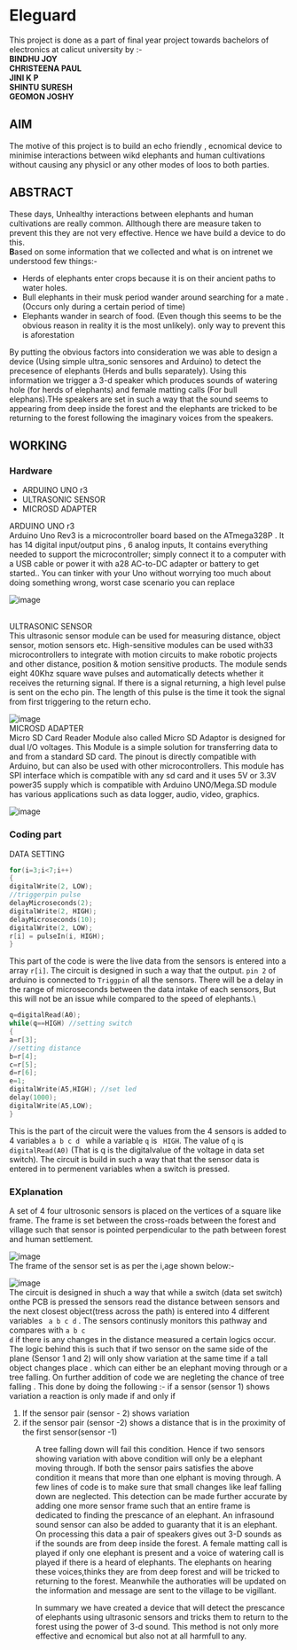 # Eleguard
This project is done as a part of final year project towards bachelors of electronics at calicut university by :- <br>
**BINDHU JOY <br>
CHRISTEENA PAUL<br>
JINI K P <br>
SHINTU SURESH <br>
GEOMON JOSHY** <br>

## AIM
The motive of this project is to build an echo friendly , ecnomical device to minimise interactions between wikd elephants and human cultivations without causing any physicl or any other modes of loos to both parties.

## ABSTRACT
These days, Unhealthy interactions between elephants and human cultivations are really common. Allthough there are measure taken to prevent this they are not very effective. Hence we have build a device to do this.<br>
**B**ased on some information that we collected and what is on intrenet we understood few things:-
<ul>
<li> Herds of elephants enter crops because it is on their ancient paths to water holes.</li>
<li> Bull elephants in their musk period wander around searching for a mate .(Occurs only during a certain period of time)</li>
<li> Elephants wander in search of food. (Even though this seems to be the obvious reason in reality it is the most unlikely). only way to prevent this is aforestation</li>
</ul>
By putting the obvious factors into consideration we was able to design a device (Using simple ultra_sonic sensores and Arduino) to detect the precesence of elephants (Herds and  bulls separately). Using this information we trigger a 3-d speaker which produces sounds of watering hole (for herds of elephants) and female matting calls (For bull elephans).THe speakers are set in such a way that the sound seems to appearing from deep inside the forest and the elephants are tricked to be returning to the forest following the  imaginary voices from the speakers. 

## WORKING
### Hardware
<ul>
<li>ARDUINO UNO r3</li>
<li>ULTRASONIC SENSOR</li>
<li>MICROSD ADAPTER</li>
</ul>
ARDUINO UNO r3
<br>
Arduino Uno Rev3 is a microcontroller board based on the ATmega328P . It
has 14 digital input/output pins , 6 analog
inputs, It contains everything needed to support the
microcontroller; simply connect it to a computer with a USB cable or power it with a28
AC-to-DC adapter or battery to get started.. You can tinker with your Uno without
worrying too much about doing something wrong, worst case scenario you can replace

![image](https://user-images.githubusercontent.com/88607869/133260521-416d0ba3-3e42-4148-bde2-434d3a2ff60d.png)

<br>
ULTRASONIC SENSOR
<br>
This ultrasonic sensor module can be used for measuring distance, object
sensor, motion sensors etc. High-sensitive modules can be used with33
microcontrollers to integrate with motion circuits to make robotic projects
and other distance, position & motion sensitive products.
The module sends eight 40Khz square wave pulses and automatically
detects whether it receives the returning signal. If there is a signal
returning, a high level pulse is sent on the echo pin. The length of this pulse
is the time it took the signal from first triggering to the return echo.

![image](https://user-images.githubusercontent.com/88607869/133260606-bafaf906-b539-42b4-9b79-e05b46671070.png)
<br>
MICROSD ADAPTER
<br>
Micro SD Card Reader Module also called Micro SD Adaptor is designed for
dual I/O voltages. This Module is a simple solution for transferring data to
and from a standard SD card. The pinout is directly compatible with Arduino,
but can also be used with other microcontrollers. This module has SPI
interface which is compatible with any sd card and it uses 5V or 3.3V power35
supply which is compatible with Arduino UNO/Mega.SD module has various
applications such as data logger, audio, video, graphics. 

![image](https://user-images.githubusercontent.com/88607869/133260737-0ac53cf1-7d87-40a0-aeb1-91f111f6e6f9.png)
<br>
### Coding part
DATA SETTING
<br>

```c++
for(i=3;i<7;i++)
{
digitalWrite(2, LOW);
//triggerpin pulse
delayMicroseconds(2);
digitalWrite(2, HIGH);
delayMicroseconds(10);
digitalWrite(2, LOW);
r[i] = pulseIn(i, HIGH);
}
```                        

This part of the code is were the live data from the sensors is entered into a array <code>r[i]</code>.
The circuit is designed in such a way that the output. <code>pin 2</code> of arduino is connected to <code>Triggpin</code> of all the sensors. There will be a delay in the range of microseconds between the data intake of each sensors, But this will not be an issue while compared to the speed of elephants.\

``` c++
q=digitalRead(A0);
while(q==HIGH) //setting switch
{
a=r[3];
//setting distance
b=r[4];
c=r[5];
d=r[6];
e=1;
digitalWrite(A5,HIGH); //set led
delay(1000);
digitalWrite(A5,LOW);
}
```
This is the part of the circuit were the values from the 4 sensors is added to 4 variables <code>a b c d </code>  while a variable <code>q</code> is ``` 
HIGH ```. The value of ```q``` is ```digitalRead(A0)``` (That is q is the digitalvalue of the voltage in data set switch). The circuit is build in such a way that that the sensor data is entered in to permenent variables when a switch is pressed.
<br>
### EXplanation
A set of 4 four ultrosonic sensors is placed on the vertices of a square like frame. The frame is set between the cross-roads between the forest and village such that sensor is pointed perpendicular to the path between forest and human settlement.

![image](https://user-images.githubusercontent.com/88607869/133255183-2fac2330-57e7-4ac5-8568-00a397abd5fa.png)
<br>
The frame of the sensor set is as per the i,age shown below:-

![image](https://user-images.githubusercontent.com/88607869/133256301-66e7f3c0-d7fd-487b-8252-5ddac4007322.png)
<br>
The circuit is designed in shuch a way that while a switch (data set switch) onthe PCB is pressed the sensors read the distance between sensors and the next closest object(tress across the path) is entered into 4 different variables <code> a b c d</code>  . The sensors continusly monitors this pathway and compares with <code>a b c d</code> if there is any changes in the distance measured a certain logics occur. The logic behind this is such that if two sensor on the same side of the plane (Sensor 1 and 2) will only show variation at the same time if a tall object changes place . which can either be an elephant moving through or a tree falling. On further addition of code we are negleting the chance of tree falling . This done by doing the following :- if a sensor (sensor 1) shows variation a reaction is only made if and only if 
<ol>
  <li> If the sensor pair (sensor - 2) shows variation</li>
  <li> if the sensor pair (sensor -2) shows a distance that is in the proximity of the first sensor(sensor -1)</li>
<ol>
A tree falling down will fail this condition. Hence if two sensors showing variation with above condition will only be a elephant moving through. If both the sensor pairs satisfies the above condition it means that more than one elphant is moving through. A few lines of code is to make sure that small changes like leaf falling down are neglected. This detection can be made further accurate by adding one more sensor frame such that an entire frame is dedicated to finding the prescance of an elephant. An infrasound sound sensor can also be added to guaranty that it is an elephant.
  <br>
  On processing this data a pair of speakers gives out 3-D sounds as if the sounds are from deep inside the forest. A female matting call is played if only one elephant is present and a voice of watering call is played if there is a heard of elephants. The elephants on hearing these voices,thinks they are from deep forest and will be tricked to returning to the forest. Meanwhile the authoraties will be updated on the information and message are sent to the village to be vigillant. 
<br>

  In summary we have created a device that will detect the prescance of elephants using ultrasonic sensors and tricks them to return to the forest using the power of 3-d sound. This method is not only more effective and ecnomical but also not at all harmfull to any. 
